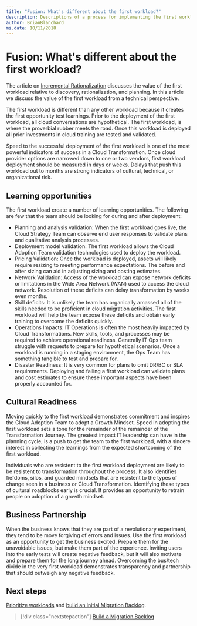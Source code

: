 ```yaml
---
title: "Fusion: What's different about the first workload?"
description: Descriptions of a process for implementing the first workload
author: BrianBlanchard
ms.date: 10/11/2018
---
```


# Fusion: What's different about the first workload?

The article on [Incremental Rationalization](../../digital-estate/rationalize-inventory.md) discusses the value of the first workload relative to discovery, rationalization, and planning. In this article we discuss the value of the first workload from a technical perspective.

The first workload is different than any other workload because it creates the first opportunity test learnings. Prior to the deployment of the first workload, all cloud conversations are hypothetical. The first workload, is where the proverbial rubber meets the road. Once this workload is deployed all prior investments in cloud training are tested and validated. 

Speed to the successful deployment of the first workload is one of the most powerful indicators of success in a Cloud Transformation. Once cloud provider options are narrowed down to one or two vendors, first workload deployment should be measured in days or weeks. Delays that push this workload out to months are strong indicators of cultural, technical, or organizational risk.

## Learning opportunities

The first workload create a number of learning opportunities. The following are few that the team should be looking for during and after deployment:

* Planning and analysis validation: When the first workload goes live, the Cloud Strategy Team can observe end user responses to validate plans and qualitative analysis processes.
* Deployment model validation: The first workload allows the Cloud Adoption Team validation technologies used to deploy the workload.
* Pricing Validation: Once the workload is deployed, assets will likely require resizing to meeting performance expectations. The before and after sizing can aid in adjusting sizing and costing estimates.
* Network Validation: Access of the workload can expose network deficits or limitations in the Wide Area Network (WAN) used to access the cloud network. Resolution of these deficits can delay transformation by weeks even months.
* Skill deficits: It is unlikely the team has organically amassed all of the skills needed to be proficient in cloud migration activities. The first workload will help the team expose these deficits and obtain early training to overcome the deficits quickly.
* Operations Impacts: IT Operations is often the most heavily impacted by Cloud Transformations. New skills, tools, and processes may be required to achieve operational readiness. Generally IT Ops team struggle with requests to prepare for hypothetical scenarios. Once a workload is running in a staging environment, the Ops Team has something tangible to test and prepare for.
* Disaster Readiness: It is very common for plans to omit DR/BC or SLA requirements. Deploying and failing a first workload can validate plans and cost estimates to ensure these important aspects have been properly accounted for.

## Cultural Readiness

Moving quickly to the first workload demonstrates commitment and inspires the Cloud Adoption Team to adopt a Growth Mindset. Speed in adopting the first workload sets a tone for the remainder of the remainder of the Transformation Journey. The greatest impact IT leadership can have in the planning cycle, is a push to get the team to the first workload, with a sincere interest in collecting the learnings from the expected shortcoming of the first workload.

Individuals who are resistent to the first workload deployment are likely to be resistent to transformation throughout the process. It also identifies fiefdoms, silos, and guarded mindsets that are resistent to the types of change seen in a business or Cloud Transformation. Identifying these types of cultural roadblocks early is crucial. It provides an opportunity to retrain people on adoption of a growth mindset.

## Business Partnership

When the business knows that they are part of a revolutionary experiment, they tend to be move forgiving of errors and issues. Use the first workload as an opportunity to get the business excited. Prepare them for the unavoidable issues, but make them part of the experience. Inviting users into the early tests will create negative feedback, but it will also motivate and prepare them for the long journey ahead. Overcoming the bus/tech divide in the very first workload demonstrates transparency and partnership that should outweigh any negative feedback.

## Next steps

[Prioritize workloads](../../digital-estate/rationalize-incremental.md) and [build an initial Migration Backlog](migration-backlog.md).

> [!div class="nextstepaction"]
> [Build a Migration Backlog](migration-backlog.md)